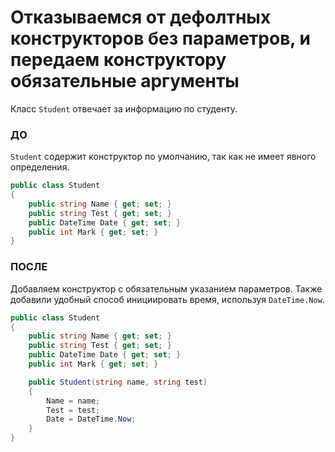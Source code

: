 # Отказываемся от дефолтных конструкторов без параметров, и передаем конструктору обязательные аргументы

Класс `Student` отвечает за информацию по студенту. 

### ДО

`Student` содержит конструктор по умолчанию, так как не имеет явного определения. 

~~~C#
public class Student
{
    public string Name { get; set; }
    public string Test { get; set; }
    public DateTime Date { get; set; }
    public int Mark { get; set; }
}
~~~

### ПОСЛЕ

Добавляем конструктор с обязательным указанием параметров. Также добавили удобный способ инициировать время, используя `DateTime.Now`. 

~~~C#
public class Student
{
    public string Name { get; set; }
    public string Test { get; set; }
    public DateTime Date { get; set; }
    public int Mark { get; set; }

    public Student(string name, string test)
    {
        Name = name;
        Test = test;
        Date = DateTime.Now;
    }
}
~~~